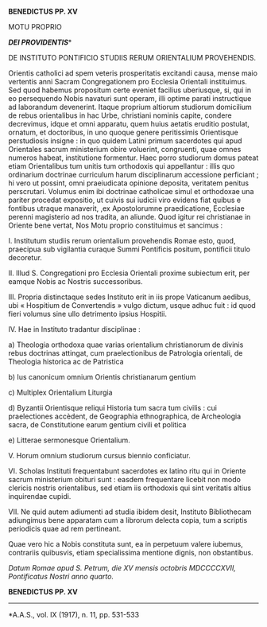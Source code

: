 **BENEDICTUS PP. XV**

MOTU PROPRIO

***DEI PROVIDENTIS****

DE INSTITUTO PONTIFICIO STUDIIS RERUM ORIENTALIUM PROVEHENDIS.

Orientis catholici ad spem veteris prosperitatis excitandi causa, mense maio vertentis anni Sacram Congregationem pro Ecclesia Orientali instituimus. Sed quod habemus propositum certe eveniet facilius uberiusque, si, qui in eo persequendo Nobis navaturi sunt operam, illi optime parati instructique ad laborandum devenerint. Itaque proprium altiorum studiorum domicilium de rebus orientalibus in hac Urbe, christiani nominis capite, condere decrevimus, idque et omni apparatu, quem huius aetatis eruditio postulat, ornatum, et doctoribus, in uno quoque genere peritissimis Orientisque perstudiosis insigne : in quo quidem Latini primum sacerdotes qui apud Orientales sacrum ministerium obire voluerint, congruenti, quae omnes numeros habeat, institutione formentur. Haec porro studiorum domus pateat etiam Orientalibus tum unitis tum orthodoxis qui appellantur : illis quo ordinarium doctrinae curriculum harum disciplinarum accessione perficiant ; hi vero ut possint, omni praeiudicata opinione deposita, veritatem penitus perscrutari. Volumus enim ibi doctrinae catholicae simul et orthodoxae una pariter procedat expositio, ut cuivis sui iudicii viro evidens fiat quibus e fontibus utraque manaverit, ,ex Apostolorumne praedicatione, Ecclesiae perenni magisterio ad nos tradita, an aliunde. Quod igitur rei christianae in Oriente bene vertat, Nos Motu proprio constituimus et sancimus :

I. Institutum studiis rerum orientalium provehendis Romae esto, quod, praecipua sub vigilantia curaque Summi Pontificis positum, pontificii titulo decoretur.

II. Illud S. Congregationi pro Ecclesia Orientali proxime subiectum erit, per eamque Nobis ac Nostris successoribus.

III. Propria distinctaque sedes Instituto erit in iis prope Vaticanum aedibus, ubi « Hospitium de Convertendis » vulgo dictum, usque adhuc fuit : id quod fieri volumus sine ullo detrimento ipsius Hospitii.

IV. Hae in Instituto tradantur disciplinae :

a) Theologia orthodoxa quae varias orientalium christianorum de divinis rebus doctrinas attingat, cum praelectionibus de Patrologia orientali, de Theologia historica ac de Patristica

b) Ius canonicum omnium Orientis christianarum gentium

c) Multiplex Orientalium Liturgia

d) Byzantii Orientisque reliqui Historia tum sacra tum civilis : cui praelectiones accèdent, de Geographia ethnographica, de Archeologia sacra, de Constitutione earum gentium civili et politica

e) Litterae sermonesque Orientalium.

V. Horum omnium studiorum cursus biennio conficiatur.

VI. Scholas Instituti frequentabunt sacerdotes ex latino ritu qui in Oriente sacrum ministerium obituri sunt : easdem frequentare licebit non modo clericis nostris orientalibus, sed etiam iis orthodoxis qui sint veritatis altius inquirendae cupidi.

VII. Ne quid autem adiumenti ad studia ibidem desit, Instituto Bibliothecam adiungimus bene apparatam cum a librorum delecta copia, tum a scriptis periodicis quae ad rem pertineant.

Quae vero hic a Nobis constituta sunt, ea in perpetuum valere iubemus, contrariis quibusvis, etiam specialissima mentione dignis, non obstantibus.

*Datum Romae apud S. Petrum, die XV mensis octobris MDCCCCXVII, Pontificatus Nostri anno quarto.*

**BENEDICTUS PP. XV**

* * *

*A.A.S., vol. IX (1917), n. 11, pp. 531-533
